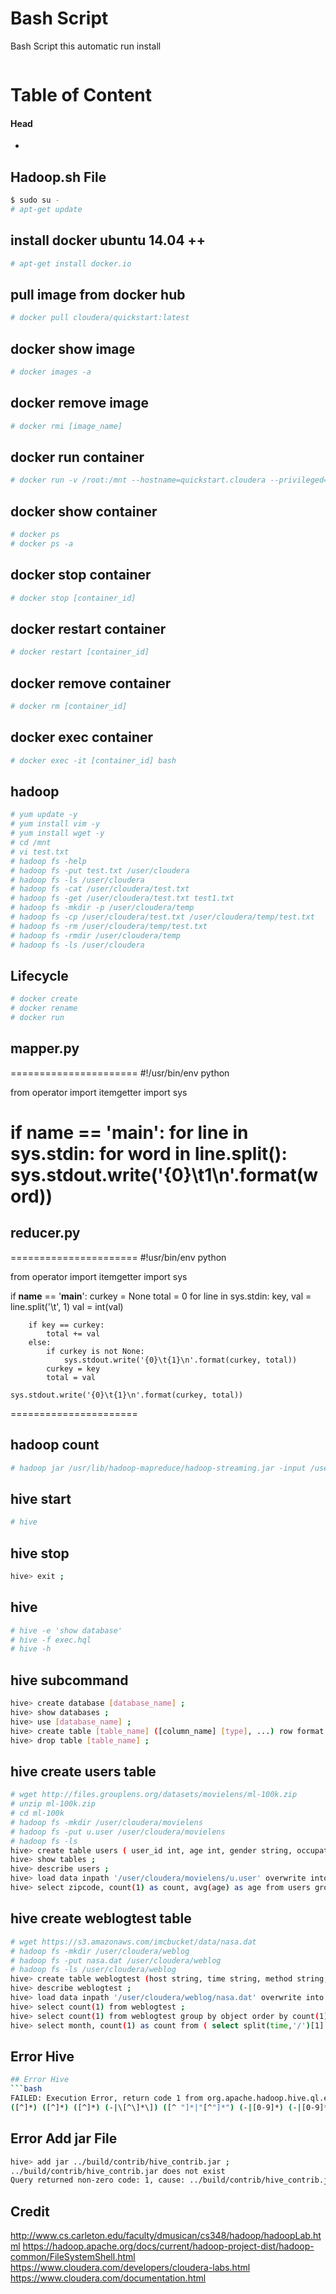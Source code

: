 # Bash Script
Bash Script this automatic run install
```bash

```

# Table of Content
#### Head
* 

## Hadoop.sh File
```bash
$ sudo su -
# apt-get update
```

## install docker ubuntu 14.04 ++
```bash
# apt-get install docker.io
```

## pull image from docker hub
```bash
# docker pull cloudera/quickstart:latest
```

## docker show image
```bash
# docker images -a
```

## docker remove image
```bash
# docker rmi [image_name]
```

## docker run container
```bash
# docker run -v /root:/mnt --hostname=quickstart.cloudera --privileged=true -t -i -p 9092:9092 -p 2181:2181 -p 11122:11122 cloudera/quickstart /usr/bin/docker-quickstart
```

## docker show container
```bash
# docker ps
# docker ps -a
```

## docker stop container
```bash
# docker stop [container_id]
```

## docker restart container
```bash
# docker restart [container_id]
```

## docker remove container
```bash
# docker rm [container_id]
```

## docker exec container
```bash
# docker exec -it [container_id] bash
```

## hadoop
```bash
# yum update -y
# yum install vim -y
# yum install wget -y
# cd /mnt
# vi test.txt
# hadoop fs -help
# hadoop fs -put test.txt /user/cloudera
# hadoop fs -ls /user/cloudera
# hadoop fs -cat /user/cloudera/test.txt
# hadoop fs -get /user/cloudera/test.txt test1.txt
# hadoop fs -mkdir -p /user/cloudera/temp
# hadoop fs -cp /user/cloudera/test.txt /user/cloudera/temp/test.txt
# hadoop fs -rm /user/cloudera/temp/test.txt
# hadoop fs -rmdir /user/cloudera/temp
# hadoop fs -ls /user/cloudera
```

## Lifecycle
```bash
# docker create
# docker rename
# docker run
```

## mapper.py
======================
#!/usr/bin/env python

from operator import itemgetter
import sys

if __name__ == '__main__':
	for line in sys.stdin:
		for word in line.split():
			sys.stdout.write('{0}\t1\n'.format(word))
======================

## reducer.py
======================
#!usr/bin/env python

from operator import itemgetter
import sys

if __name__ == '__main__':
	curkey = None
	total = 0
	for line in sys.stdin:
		key, val = line.split('\t', 1)
		val = int(val)

		if key == curkey:
			total += val
		else:
			if curkey is not None:
				sys.stdout.write('{0}\t{1}\n'.format(curkey, total))
			curkey = key
			total = val

	sys.stdout.write('{0}\t{1}\n'.format(curkey, total))
======================

## hadoop count
```bash
# hadoop jar /usr/lib/hadoop-mapreduce/hadoop-streaming.jar -input /user/cloudera/test.txt -output /user/cloudera/wc -mapper mapper.py -reducer reducer.py -file mapper.py -file reducer.py
```

## hive start
```bash
# hive
```

## hive stop
```bash
hive> exit ;
```

## hive
```bash
# hive -e 'show database'
# hive -f exec.hql
# hive -h
```

## hive subcommand
```bash
hive> create database [database_name] ;
hive> show databases ;
hive> use [database_name] ;
hive> create table [table_name] ([column_name] [type], ...) row format delimited fields terminated by '\t' ;
hive> drop table [table_name] ;
```

## hive create users table
```bash
# wget http://files.grouplens.org/datasets/movielens/ml-100k.zip
# unzip ml-100k.zip
# cd ml-100k
# hadoop fs -mkdir /user/cloudera/movielens
# hadoop fs -put u.user /user/cloudera/movielens
# hadoop fs -ls
hive> create table users ( user_id int, age int, gender string, occupation string, zipcode string ) row format delimited fields terminated by '|' stored as textfile ;
hive> show tables ;
hive> describe users ;
hive> load data inpath '/user/cloudera/movielens/u.user' overwrite into table users ;
hive> select zipcode, count(1) as count, avg(age) as age from users group by zipcode order by count desc ;
```

## hive create weblogtest table
```bash
# wget https://s3.amazonaws.com/imcbucket/data/nasa.dat
# hadoop fs -mkdir /user/cloudera/weblog
# hadoop fs -put nasa.dat /user/cloudera/weblog
# hadoop fs -ls /user/cloudera/weblog
hive> create table weblogtest (host string, time string, method string, object string, replycode string, size string) row format serde 'org.apache.hadoop.hive.serde2.RegexSerDe' with serdeproperties ("input.regex" = "([^\\s]+) - - \\[(.+)\\] \"([^\\s]+) (/[^\\s]*) HTTP/[^\\s]+\" ([^\\s]+) ([0-9]+)" ) stored as textfile ;
hive> describe weblogtest ;
hive> load data inpath '/user/cloudera/weblog/nasa.dat' overwrite into table weblogtest ;
hive> select count(1) from weblogtest ;
hive> select count(1) from weblogtest group by object order by count(1) as count from desc limit 10 ;
hive> select month, count(1) as count from ( select split(time,'/')[1] as month from weblogtest ) group by month order by count desc ; )
```

## Error Hive
```bash
## Error Hive
```bash
FAILED: Execution Error, return code 1 from org.apache.hadoop.hive.ql.exec.DDLTask. java.util.regex.PatternSyntaxException: Unclosed character class near index 110
([^]*) ([^]*) ([^]*) (-|\[^\]*\]) ([^ "]*|"[^"]*") (-|[0-9]*) (-|[0-9]*)(?: ([^ "]*|"[^"]*") ([^ "]*|"[^"]*"))?
```

## Error Add jar File
```bash
hive> add jar ../build/contrib/hive_contrib.jar ;
../build/contrib/hive_contrib.jar does not exist
Query returned non-zero code: 1, cause: ../build/contrib/hive_contrib.jar does not exist
```

## Credit
http://www.cs.carleton.edu/faculty/dmusican/cs348/hadoop/hadoopLab.html
https://hadoop.apache.org/docs/current/hadoop-project-dist/hadoop-common/FileSystemShell.html
https://www.cloudera.com/developers/cloudera-labs.html
https://www.cloudera.com/documentation.html
